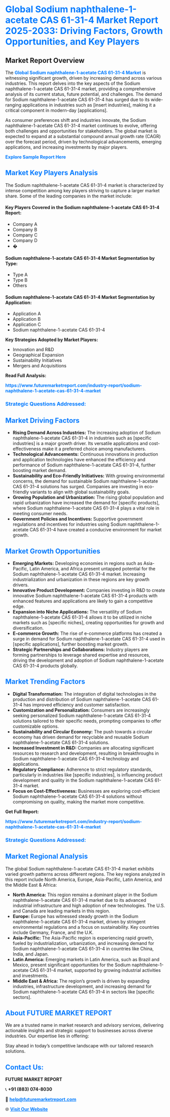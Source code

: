 <h1 style="color: #007BFF;">Global Sodium naphthalene-1-acetate CAS 61-31-4 Market Report 2025-2033: Driving Factors, Growth Opportunities, and Key Players</h1>

<section id="overview">
<h2>Market Report Overview</h2>
<p>The <a href="https://www.futuremarketreport.com/industry-report/sodium-naphthalene-1-acetate-cas-61-31-4-market" style="color: #007BFF; text-decoration: none;"><strong>Global Sodium naphthalene-1-acetate CAS 61-31-4 Market</strong></a> is witnessing significant growth, driven by increasing demand across various industries. This report delves into the key aspects of the Sodium naphthalene-1-acetate CAS 61-31-4 market, providing a comprehensive analysis of its current status, future potential, and challenges. The demand for Sodium naphthalene-1-acetate CAS 61-31-4 has surged due to its wide-ranging applications in industries such as [insert industries], making it a critical component in modern-day [applications].</p>
<p>As consumer preferences shift and industries innovate, the Sodium naphthalene-1-acetate CAS 61-31-4 market continues to evolve, offering both challenges and opportunities for stakeholders. The global market is expected to expand at a substantial compound annual growth rate (CAGR) over the forecast period, driven by technological advancements, emerging applications, and increasing investments by major players.</p>
</section>

<section id="overview">
<p><a href="https://www.futuremarketreport.com/request-sample/reportId=119869" style="color: #007BFF; text-decoration: none;"><strong>Explore Sample Report Here</strong></a></p>
</section>

<section id="key-players">
<h2 style="color: #007BFF;">Market Key Players Analysis</h2>
<p>The Sodium naphthalene-1-acetate CAS 61-31-4 market is characterized by intense competition among key players striving to capture a larger market share. Some of the leading companies in the market include:</p>
<h4>Key Players Covered in the Sodium naphthalene-1-acetate CAS 61-31-4 Report:</h4>
<ul><li>Company A</li><li>Company B</li><li>Company C</li><li>Company D</li><li>�</li></ul>
<h4>Sodium naphthalene-1-acetate CAS 61-31-4 Market Segmentation by Type:</h4>
<ul><li>Type A</li><li>Type B</li><li>Others</li></ul>

<h4>Sodium naphthalene-1-acetate CAS 61-31-4 Market Segmentation by Application:</h4>
<ul><li>Application A</li><li>Application B</li><li>Application C</li><li>Sodium naphthalene-1-acetate CAS 61-31-4</li></ul>
<p><strong>Key Strategies Adopted by Market Players:</strong></p>
<ul>
<li>Innovation and R&D</li>
<li>Geographical Expansion</li>
<li>Sustainability Initiatives</li>
<li>Mergers and Acquisitions</li>
</ul>
</section>

<section>
<p><strong>Read Full Analysis: </strong></p><a href="https://www.futuremarketreport.com/industry-report/sodium-naphthalene-1-acetate-cas-61-31-4-market" style="color: #007BFF; text-decoration: none;"><strong>https://www.futuremarketreport.com/industry-report/sodium-naphthalene-1-acetate-cas-61-31-4-market</strong></a>
<h3 style="color: #007BFF;">Strategic Questions Addressed:</h3>
</section>

<section id="driving-factors">
<h2 style="color: #007BFF;">Market Driving Factors</h2>
<ul>
<li><strong>Rising Demand Across Industries:</strong> The increasing adoption of Sodium naphthalene-1-acetate CAS 61-31-4 in industries such as [specific industries] is a major growth driver. Its versatile applications and cost-effectiveness make it a preferred choice among manufacturers.</li>
<li><strong>Technological Advancements:</strong> Continuous innovations in production and application technologies have enhanced the efficiency and performance of Sodium naphthalene-1-acetate CAS 61-31-4, further boosting market demand.</li>
<li><strong>Sustainability and Eco-Friendly Initiatives:</strong> With growing environmental concerns, the demand for sustainable Sodium naphthalene-1-acetate CAS 61-31-4 solutions has surged. Companies are investing in eco-friendly variants to align with global sustainability goals.</li>
<li><strong>Growing Population and Urbanization:</strong> The rising global population and rapid urbanization have increased the demand for [specific products], where Sodium naphthalene-1-acetate CAS 61-31-4 plays a vital role in meeting consumer needs.</li>
<li><strong>Government Policies and Incentives:</strong> Supportive government regulations and incentives for industries using Sodium naphthalene-1-acetate CAS 61-31-4 have created a conducive environment for market growth.</li>
</ul>
</section>

<section id="growth-opportunities">
<h2 style="color: #007BFF;">Market Growth Opportunities</h2>
<ul>
<li><strong>Emerging Markets:</strong> Developing economies in regions such as Asia-Pacific, Latin America, and Africa present untapped potential for the Sodium naphthalene-1-acetate CAS 61-31-4 market. Increasing industrialization and urbanization in these regions are key growth drivers.</li>
<li><strong>Innovative Product Development:</strong> Companies investing in R&D to create innovative Sodium naphthalene-1-acetate CAS 61-31-4 products with enhanced features and applications are likely to gain a competitive edge.</li>
<li><strong>Expansion into Niche Applications:</strong> The versatility of Sodium naphthalene-1-acetate CAS 61-31-4 allows it to be utilized in niche markets such as [specific niches], creating opportunities for growth and diversification.</li>
<li><strong>E-commerce Growth:</strong> The rise of e-commerce platforms has created a surge in demand for Sodium naphthalene-1-acetate CAS 61-31-4 used in [specific applications], further boosting market growth.</li>
<li><strong>Strategic Partnerships and Collaborations:</strong> Industry players are forming partnerships to leverage shared expertise and resources, driving the development and adoption of Sodium naphthalene-1-acetate CAS 61-31-4 products globally.</li>
</ul>
</section>

<section id="trending-factors">
<h2 style="color: #007BFF;">Market Trending Factors</h2>
<ul>
<li><strong>Digital Transformation:</strong> The integration of digital technologies in the production and distribution of Sodium naphthalene-1-acetate CAS 61-31-4 has improved efficiency and customer satisfaction.</li>
<li><strong>Customization and Personalization:</strong> Consumers are increasingly seeking personalized Sodium naphthalene-1-acetate CAS 61-31-4 solutions tailored to their specific needs, prompting companies to offer customizable options.</li>
<li><strong>Sustainability and Circular Economy:</strong> The push towards a circular economy has driven demand for recyclable and reusable Sodium naphthalene-1-acetate CAS 61-31-4 solutions.</li>
<li><strong>Increased Investment in R&D:</strong> Companies are allocating significant resources to research and development, resulting in breakthroughs in Sodium naphthalene-1-acetate CAS 61-31-4 technology and applications.</li>
<li><strong>Regulatory Compliance:</strong> Adherence to strict regulatory standards, particularly in industries like [specific industries], is influencing product development and quality in the Sodium naphthalene-1-acetate CAS 61-31-4 market.</li>
<li><strong>Focus on Cost-Effectiveness:</strong> Businesses are exploring cost-efficient Sodium naphthalene-1-acetate CAS 61-31-4 solutions without compromising on quality, making the market more competitive.</li>
</ul>
</section>

<section>
<p><strong>Get Full Report: </strong></p><a href="https://www.futuremarketreport.com/industry-report/sodium-naphthalene-1-acetate-cas-61-31-4-market" style="color: #007BFF; text-decoration: none;"><strong>https://www.futuremarketreport.com/industry-report/sodium-naphthalene-1-acetate-cas-61-31-4-market</strong></a>
<h3 style="color: #007BFF;">Strategic Questions Addressed:</h3>
</section>


<section id="regional-analysis">
<h2 style="color: #007BFF;">Market Regional Analysis</h2>
<p>The global Sodium naphthalene-1-acetate CAS 61-31-4 market exhibits varied growth patterns across different regions. The key regions analyzed in this report include North America, Europe, Asia-Pacific, Latin America, and the Middle East & Africa:</p>
<ul>
<li><strong>North America:</strong> This region remains a dominant player in the Sodium naphthalene-1-acetate CAS 61-31-4 market due to its advanced industrial infrastructure and high adoption of new technologies. The U.S. and Canada are leading markets in this region.</li>
<li><strong>Europe:</strong> Europe has witnessed steady growth in the Sodium naphthalene-1-acetate CAS 61-31-4 market, driven by stringent environmental regulations and a focus on sustainability. Key countries include Germany, France, and the U.K.</li>
<li><strong>Asia-Pacific:</strong> The Asia-Pacific region is experiencing rapid growth, fueled by industrialization, urbanization, and increasing demand for Sodium naphthalene-1-acetate CAS 61-31-4 in countries like China, India, and Japan.</li>
<li><strong>Latin America:</strong> Emerging markets in Latin America, such as Brazil and Mexico, present significant opportunities for the Sodium naphthalene-1-acetate CAS 61-31-4 market, supported by growing industrial activities and investments.</li>
<li><strong>Middle East & Africa:</strong> The region’s growth is driven by expanding industries, infrastructure development, and increasing demand for Sodium naphthalene-1-acetate CAS 61-31-4 in sectors like [specific sectors].</li>
</ul>
</section>

<footer>
<h2 style="color: #007BFF;">About FUTURE MARKET REPORT</h2>
<p>We are a trusted name in market research and advisory services, delivering actionable insights and strategic support to businesses across diverse industries. Our expertise lies in offering:</p>

<p>Stay ahead in today’s competitive landscape with our tailored research solutions.</p>

<h2 style="color: #007BFF;">Contact Us:</h2>
<p><strong>FUTURE MARKET REPORT</strong></p>
<p>📞 <strong>+91 (883) 074-8030</strong></p>
<p>📧 <strong><a href="mailto:help@futuremarketreport.com" style="color: #007BFF;">help@futuremarketreport.com</a></strong></p>
<p>🌐 <strong><a href="https://www.futuremarketreport.com/" style="color: #007BFF;">Visit Our Website</a></strong></p>
</footer>